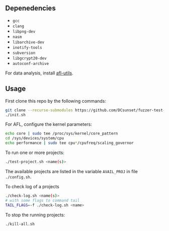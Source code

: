 ## Depenedencies

* `gcc`
* `clang`
* `libpng-dev`
* `nasm`
* `libarchive-dev`
* `inotify-tools`
* `subversion`
* `libgcrypt20-dev`
* `autoconf-archive`

For data analysis, install [afl-utils](https://gitlab.com/rc0r/afl-utils.git).

## Usage

First clone this repo by the following commands:

```sh
git clone --recurse-submodules https://github.com/DCsunset/fuzzer-test-suite.git
./init.sh
```

For AFL, configure the kernel parameters:

```sh
echo core | sudo tee /proc/sys/kernel/core_pattern
cd /sys/devices/system/cpu
echo performance | sudo tee cpu*/cpufreq/scaling_governor
```

To run one or more projects:

```sh
./test-project.sh <name(s)>
```

The available projects are listed in the variable `AVAIL_PROJ` in file `./config.sh`.

To check log of a projects

```sh
./check-log.sh <name(s)>
# with some flags to command tail
TAIL_FLAGS=-f ./check-log.sh <name>
```

To stop the running projects:

```sh
./kill-all.sh
```

